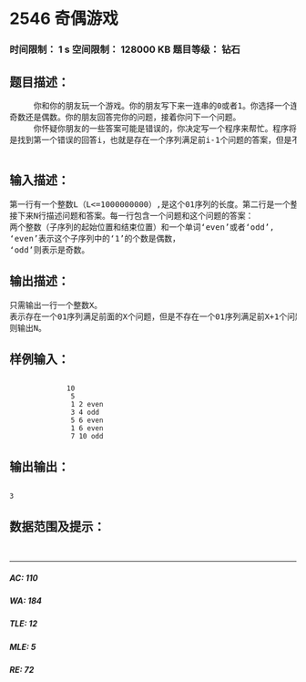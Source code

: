 # 2546 奇偶游戏   
### 时间限制： 1 s     空间限制： 128000 KB     题目等级： 钻石  
## 题目描述：  

<pre>
     你和你的朋友玩一个游戏。你的朋友写下来一连串的0或者1。你选择一个连续的子序列然后问他，这个子序列包含1的个数是
奇数还是偶数。你的朋友回答完你的问题，接着你问下一个问题。
     你怀疑你朋友的一些答案可能是错误的，你决定写一个程序来帮忙。程序将接受一系列你的问题及你朋友的回答，程序的目的
是找到第一个错误的回答i，也就是存在一个序列满足前i-1个问题的答案，但是不满足前i个问题。
 
</pre>
  
  
## 输入描述：  

<pre>
第一行有一个整数L（L<=1000000000）,是这个01序列的长度。第二行是一个整数N(N<=5000),是问题及其答案的数目,
接下来N行描述问题和答案。每一行包含一个问题和这个问题的答案：
两个整数（子序列的起始位置和结束位置）和一个单词‘even’或者‘odd’,
‘even’表示这个子序列中的‘1’的个数是偶数，
‘odd’则表示是奇数。
</pre>
  
  
## 输出描述：  

<pre>
只需输出一行一个整数X。
表示存在一个01序列满足前面的X个问题，但是不存在一个01序列满足前X+1个问题，如果存在一个序列满足所有问题，
则输出N。
</pre>
  
  
## 样例输入：  

<pre><code>
              10
               5
               1 2 even
               3 4 odd
               5 6 even
               1 6 even
               7 10 odd
</code></pre>
  
  
## 输出输出：  

<pre><code>
3
</code></pre>
  
  
## 数据范围及提示：  

<pre>
  
</pre>
  
  
***  

##### AC: 110  
##### WA: 184  
##### TLE: 12  
##### MLE: 5  
##### RE: 72  
